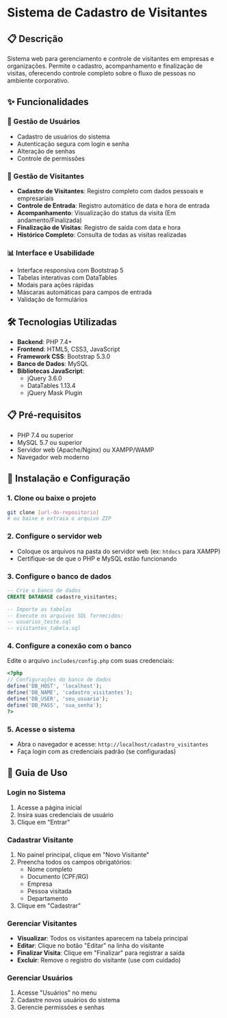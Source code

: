 # Sistema de Cadastro de Visitantes

## 📋 Descrição

Sistema web para gerenciamento e controle de visitantes em empresas e organizações. Permite o cadastro, acompanhamento e finalização de visitas, oferecendo controle completo sobre o fluxo de pessoas no ambiente corporativo.

## ✨ Funcionalidades

### 👥 Gestão de Usuários
- Cadastro de usuários do sistema
- Autenticação segura com login e senha
- Alteração de senhas
- Controle de permissões

### 🏢 Gestão de Visitantes
- **Cadastro de Visitantes**: Registro completo com dados pessoais e empresariais
- **Controle de Entrada**: Registro automático de data e hora de entrada
- **Acompanhamento**: Visualização do status da visita (Em andamento/Finalizada)
- **Finalização de Visitas**: Registro de saída com data e hora
- **Histórico Completo**: Consulta de todas as visitas realizadas

### 📊 Interface e Usabilidade
- Interface responsiva com Bootstrap 5
- Tabelas interativas com DataTables
- Modais para ações rápidas
- Máscaras automáticas para campos de entrada
- Validação de formulários

## 🛠️ Tecnologias Utilizadas

- **Backend**: PHP 7.4+
- **Frontend**: HTML5, CSS3, JavaScript
- **Framework CSS**: Bootstrap 5.3.0
- **Banco de Dados**: MySQL
- **Bibliotecas JavaScript**:
  - jQuery 3.6.0
  - DataTables 1.13.4
  - jQuery Mask Plugin

## 📋 Pré-requisitos

- PHP 7.4 ou superior
- MySQL 5.7 ou superior
- Servidor web (Apache/Nginx) ou XAMPP/WAMP
- Navegador web moderno

## 🚀 Instalação e Configuração

### 1. Clone ou baixe o projeto
```bash
git clone [url-do-repositorio]
# ou baixe e extraia o arquivo ZIP
```

### 2. Configure o servidor web
- Coloque os arquivos na pasta do servidor web (ex: `htdocs` para XAMPP)
- Certifique-se de que o PHP e MySQL estão funcionando

### 3. Configure o banco de dados
```sql
-- Crie o banco de dados
CREATE DATABASE cadastro_visitantes;

-- Importe as tabelas
-- Execute os arquivos SQL fornecidos:
-- usuarios_teste.sql
-- visitantes_tabela.sql
```

### 4. Configure a conexão com o banco
Edite o arquivo `includes/config.php` com suas credenciais:
```php
<?php
// Configurações do banco de dados
define('DB_HOST', 'localhost');
define('DB_NAME', 'cadastro_visitantes');
define('DB_USER', 'seu_usuario');
define('DB_PASS', 'sua_senha');
?>
```

### 5. Acesse o sistema
- Abra o navegador e acesse: `http://localhost/cadastro_visitantes`
- Faça login com as credenciais padrão (se configuradas)

## 📖 Guia de Uso

### Login no Sistema
1. Acesse a página inicial
2. Insira suas credenciais de usuário
3. Clique em "Entrar"

### Cadastrar Visitante
1. No painel principal, clique em "Novo Visitante"
2. Preencha todos os campos obrigatórios:
   - Nome completo
   - Documento (CPF/RG)
   - Empresa
   - Pessoa visitada
   - Departamento
3. Clique em "Cadastrar"

### Gerenciar Visitantes
- **Visualizar**: Todos os visitantes aparecem na tabela principal
- **Editar**: Clique no botão "Editar" na linha do visitante
- **Finalizar Visita**: Clique em "Finalizar" para registrar a saída
- **Excluir**: Remove o registro do visitante (use com cuidado)

### Gerenciar Usuários
1. Acesse "Usuários" no menu
2. Cadastre novos usuários do sistema
3. Gerencie permissões e senhas
